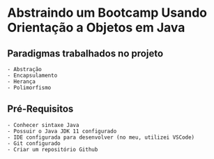 # Abstraindo um Bootcamp Usando Orientação a Objetos em Java

## Paradigmas trabalhados no projeto

    - Abstração
    - Encapsulamento
    - Herança
    - Polimorfismo

## Pré-Requisitos

    - Conhecer sintaxe Java
    - Possuir o Java JDK 11 configurado
    - IDE configurada para desenvolver (no meu, utilizei VSCode)
    - Git configurado
    - Criar um repositório Github
